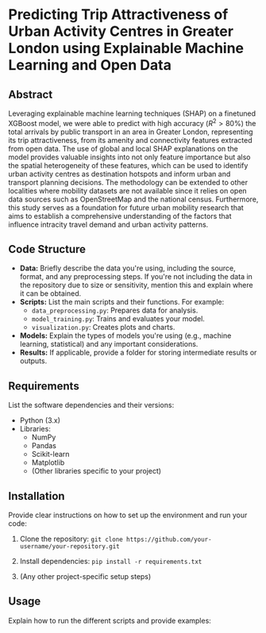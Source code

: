 # Predicting Trip Attractiveness of Urban Activity Centres in Greater London using Explainable Machine Learning and Open Data

## Abstract

Leveraging explainable machine learning techniques (SHAP) on a finetuned XGBoost model, we were able to predict with high accuracy ($R^2>80\%$) the total arrivals by public transport in an area in Greater London, representing its trip attractiveness, from its amenity and connectivity features extracted from open data. The use of global and local SHAP explanations on the model provides valuable insights into not only feature importance but also the spatial heterogeneity of these features, which can be used to identify urban activity centres as destination hotspots and inform urban and transport planning decisions. The methodology can be extended to other localities where mobility datasets are not available since it relies on open data sources such as OpenStreetMap and the national census. Furthermore, this study serves as a foundation for future urban mobility research that aims to establish a comprehensive understanding of the factors that influence intracity travel demand and urban activity patterns.

## Code Structure

* **Data:** Briefly describe the data you're using, including the source, format, and any preprocessing steps. If you're not including the data in the repository due to size or sensitivity, mention this and explain where it can be obtained.
* **Scripts:** List the main scripts and their functions. For example:
    * `data_preprocessing.py`: Prepares data for analysis.
    * `model_training.py`: Trains and evaluates your model.
    * `visualization.py`: Creates plots and charts.
* **Models:** Explain the types of models you're using (e.g., machine learning, statistical) and any important considerations.
* **Results:** If applicable, provide a folder for storing intermediate results or outputs.

## Requirements

List the software dependencies and their versions:

* Python (3.x)
* Libraries:
    * NumPy
    * Pandas
    * Scikit-learn
    * Matplotlib
    * (Other libraries specific to your project)

## Installation

Provide clear instructions on how to set up the environment and run your code:

1. Clone the repository: `git clone https://github.com/your-username/your-repository.git`
2. Install dependencies: `pip install -r requirements.txt`   

3. (Any other project-specific setup steps)

## Usage

Explain how to run the different scripts and provide examples:
